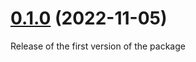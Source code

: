 # [0.1.0](https://github.com/jordimarimon/ts-ast-parser/compare/c3366eb7...0.1.0) (2022-11-05)

Release of the first version of the package
